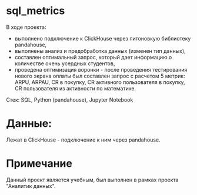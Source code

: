 # sql_metrics
В ходе проекта:
- выполнено подключение к ClickHouse через питоновкую библиотеку pandahouse,
- выполнены анализ и предобработка данных (изменен тип данных),
- составлен оптимальный запрос, который дает информацию о количестве очень усердных студентов,
- проведена оптимизация воронки - после проведения тестирования нового экрана оплаты был составлен запрос с расчетом 5 метрик: ARPU, ARPAU, CR в покупку, СR активного пользователя в покупку, CR пользователя из активности по математике.

Стек: SQL, Python (pandahouse), Jupyter Notebook

# Данные:
Лежат в ClickHouse - подключение к ним через pandahouse.

# Примечание
Данный проект является учебным, был выполнен в рамках проекта "Аналитик данных".
